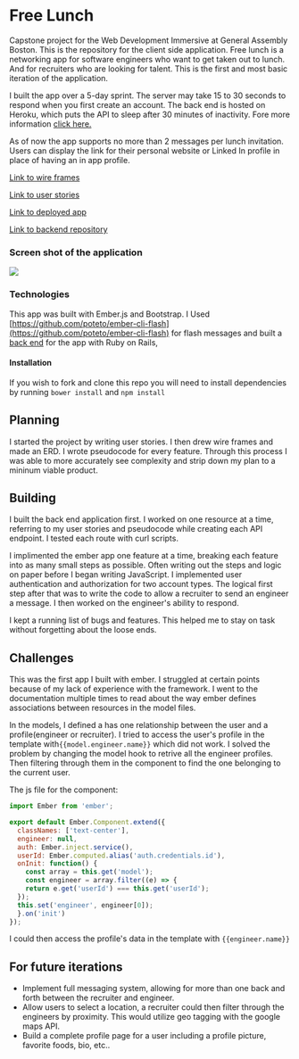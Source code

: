 # Free Lunch

Capstone project for the Web Development Immersive at General Assembly Boston. This is the repository for the client side application. Free lunch is a networking app for software engineers who want to get taken out to lunch. And for recruiters who are looking for talent. This is the first and most basic iteration of the application.

I built the app over a 5-day sprint. The server may take 15 to 30 seconds to respond when you first create an account. The back end is hosted on Heroku, which puts the API to sleep after 30 minutes of inactivity.
Fore more information [click here.](https://devcenter.heroku.com/articles/free-dyno-hours)

As of now the app supports no more than 2 messages per lunch invitation. Users can display the link for their personal website or Linked In profile in place of having an in app profile.

[Link to wire frames](http://imgur.com/a/zT79X)

[Link to user stories](https://www.dropbox.com/s/5vsgxw92bowak0o/free-lunch-stories.pdf?dl=0)

[Link to deployed app](https://arlofeirman.github.io/free-lunch/#/)

[Link to backend repository](https://github.com/arlofeirman/freelunch-api)

### Screen shot of the application

![](http://i.imgur.com/VE2kY0N.png)

### Technologies
This app was built with Ember.js and Bootstrap. I Used [https://github.com/poteto/ember-cli-flash](https://github.com/poteto/ember-cli-flash) for flash messages and built a [back end](https://github.com/arlofeirman/freelunch-api) for the app with Ruby on Rails,

#### Installation
If you wish to fork and clone this repo you will need to install dependencies by running ```bower install``` and ```npm install```

## Planning
I started the project by writing user stories. I then drew wire frames and made an ERD. I wrote pseudocode for every feature. Through this process I was able to more accurately see complexity and strip down my plan to a mininum viable product.

## Building
I built the back end application first. I worked on one resource at a time, referring to my user stories and pseudocode while creating each API endpoint. I tested each route with curl scripts.

I implimented the ember app one feature at a time, breaking each feature into as many small steps as possible. Often writing out the steps and logic on paper before I began writing JavaScript. I implemented user authentication and authorization for two account types. The logical first step after that was to write the code to allow a recruiter to send an engineer a message. I then worked on the engineer's ability to respond. 

I kept a running list of bugs and features. This helped me to stay on task without forgetting about the loose ends.

## Challenges

This was the first app I built with ember. I struggled at certain points because of my lack of experience with the framework. I went to the documentation multiple times to read about the way ember defines associations between resources in the model files. 

In the models, I defined a has one relationship between the user and a profile(engineer or recruiter). 
I tried to access the user's profile in the template with```{{model.engineer.name}}``` which did not work. I solved the problem by changing the model hook to retrive all the engineer profiles. Then filtering through them in the component to find the one belonging to the current user.

The js file for the component:

```js
import Ember from 'ember';

export default Ember.Component.extend({
  classNames: ['text-center'],
  engineer: null,
  auth: Ember.inject.service(),
  userId: Ember.computed.alias('auth.credentials.id'),
  onInit: function() {
    const array = this.get('model');
    const engineer = array.filter((e) => {
    return e.get('userId') === this.get('userId');
  });
  this.set('engineer', engineer[0]);
  }.on('init')
});
```

I could then access the profile's data in the template with ```{{engineer.name}}```

## For future iterations

* Implement full messaging system, allowing for more than one back and forth between the recruiter and engineer.
* Allow users to select a location, a recruiter could then filter through the engineers by proximity. This would utilize geo tagging with the google maps API.
* Build a complete profile page for a user including a profile picture, favorite foods, bio, etc..






